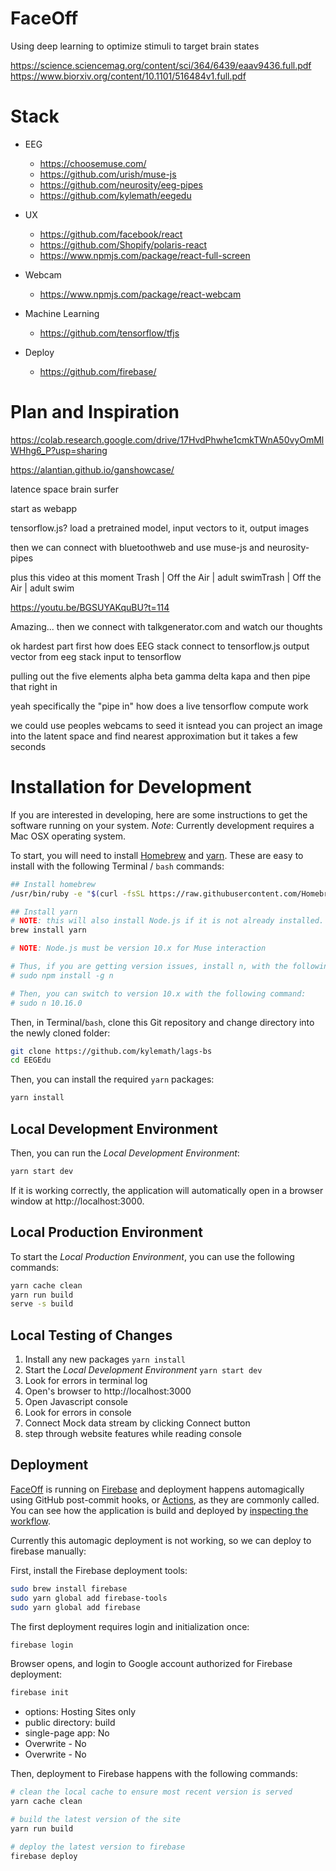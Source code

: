# FaceOff
Using deep learning to optimize stimuli to target brain states

https://science.sciencemag.org/content/sci/364/6439/eaav9436.full.pdf
https://www.biorxiv.org/content/10.1101/516484v1.full.pdf

# Stack

* EEG
  * https://choosemuse.com/
  * https://github.com/urish/muse-js
  * https://github.com/neurosity/eeg-pipes
  * https://github.com/kylemath/eegedu

* UX
  * https://github.com/facebook/react
  * https://github.com/Shopify/polaris-react
  * https://www.npmjs.com/package/react-full-screen

* Webcam
  * https://www.npmjs.com/package/react-webcam

* Machine Learning
  * https://github.com/tensorflow/tfjs

* Deploy
  * https://github.com/firebase/

# Plan and Inspiration

https://colab.research.google.com/drive/17HvdPhwhe1cmkTWnA50vyOmMlWHhg6_P?usp=sharing

https://alantian.github.io/ganshowcase/

latence space brain surfer

start as webapp

tensorflow.js? load a pretrained model, input vectors to it, output images

then we can connect with bluetoothweb and use muse-js and neurosity-pipes

plus this video at this moment Trash | Off the Air | adult swimTrash | Off the Air | adult swim

https://youtu.be/BGSUYAKquBU?t=114

Amazing... then we connect with talkgenerator.com and watch our thoughts

ok hardest part first how does EEG stack connect to tensorflow.js output vector from eeg stack input to tensorflow

pulling out the five elements alpha beta gamma delta kapa and then pipe that right in

yeah specifically the "pipe in" how does a live tensorflow compute work

we could use peoples webcams to seed it isntead you can project an image into the latent space and find nearest approximation but it takes a few seconds


# Installation for Development 

If you are interested in developing, here are some instructions to get the software running on your system. *Note*: Currently development requires a Mac OSX operating system. 

To start, you will need to install [Homebrew](https://brew.sh) and [yarn](https://yarnpkg.com/lang/en/docs/install/#mac-stable). These are easy to install with the following Terminal / `bash` commands:

```sh
## Install homebrew
/usr/bin/ruby -e "$(curl -fsSL https://raw.githubusercontent.com/Homebrew/install/master/install)"

## Install yarn
# NOTE: this will also install Node.js if it is not already installed.
brew install yarn 

# NOTE: Node.js must be version 10.x for Muse interaction

# Thus, if you are getting version issues, install n, with the following command:
# sudo npm install -g n

# Then, you can switch to version 10.x with the following command:
# sudo n 10.16.0
```

Then, in Terminal/`bash`, clone this Git repository and change directory into the newly cloned folder:

```sh
git clone https://github.com/kylemath/lags-bs
cd EEGEdu
```

Then, you can install the required `yarn` packages:

```sh
yarn install
```

## Local Development Environment
Then, you can run the *Local Development Environment*:

```sh
yarn start dev
```

If it is working correctly, the application will automatically open in a browser window at http://localhost:3000.





## Local Production Environment

To start the *Local Production Environment*, you can use the following commands: 

```sh
yarn cache clean
yarn run build
serve -s build
```

## Local Testing of Changes

1. Install any new packages `yarn install`
1. Start the *Local Development Environment* `yarn start dev`
1. Look for errors in terminal log
1. Open's browser to http://localhost:3000
1. Open Javascript console
1. Look for errors in console
1. Connect Mock data stream by clicking Connect button
1. step through website features while reading console

## Deployment

[FaceOff](https://faceoff.eegedu.com) is running on [Firebase](https://firebase.google.com/) and deployment happens automagically using GitHub post-commit hooks, or [Actions](https://github.com/kylemath/Faceoff/actions), as they are commonly called. You can see how the application is build and deployed by [inspecting the workflow](https://github.com/kylemath/Faceoff/blob/master/.github/workflows/workflow.yml). 

Currently this automagic deployment is not working, so we can deploy to firebase manually:

First, install the Firebase deployment tools:

```sh
sudo brew install firebase
sudo yarn global add firebase-tools
sudo yarn global add firebase
```

The first deployment requires login and initialization once:

```sh
firebase login
```

Browser opens, and login to Google account authorized for Firebase deployment:

```sh
firebase init
```

* options: Hosting Sites only
* public directory: build
* single-page app: No
* Overwrite - No
* Overwrite - No

Then, deployment to Firebase happens with the following commands:

```sh
# clean the local cache to ensure most recent version is served
yarn cache clean

# build the latest version of the site
yarn run build

# deploy the latest version to firebase
firebase deploy
```

